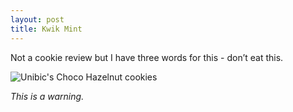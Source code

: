 ```yaml
---
layout: post
title: Kwik Mint
---
```


Not a cookie review but I have three words for this - don’t eat this.

![Unibic's Choco Hazelnut cookies](https://gyanl.com/cookies/assets/kwik-mint.jpeg) 

*This is a warning.*
